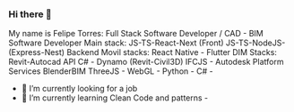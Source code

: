 ### Hi there 👋

My name is Felipe Torres:
Full Stack Software Developer / CAD - BIM Software Developer
Main stack: JS-TS-React-Next (Front) JS-TS-NodeJS-(Express-Nest) Backend
Movil stacks: React Native - Flutter
DIM Stacks: Revit-Autocad API C# - Dynamo (Revit-Civil3D) 
            IFCJS - Autodesk Platform Services
            BlenderBIM
ThreeJS - WebGL - 
Python - C# - 
- 🔭 I’m currently looking for a job
- 🌱 I’m currently learning Clean Code and patterns - 

  
<!--
**felipet73/felipet73** is a ✨ _special_ ✨ repository because its `README.md` (this file) appears on your GitHub profile.

Here are some ideas to get you started:

- 🔭 I’m currently working on ...
- 🌱 I’m currently learning ...
- 👯 I’m looking to collaborate on ...
- 🤔 I’m looking for help with ...
- 💬 Ask me about ...
- 📫 How to reach me: ...
- 😄 Pronouns: ...
- ⚡ Fun fact: ...
-->
